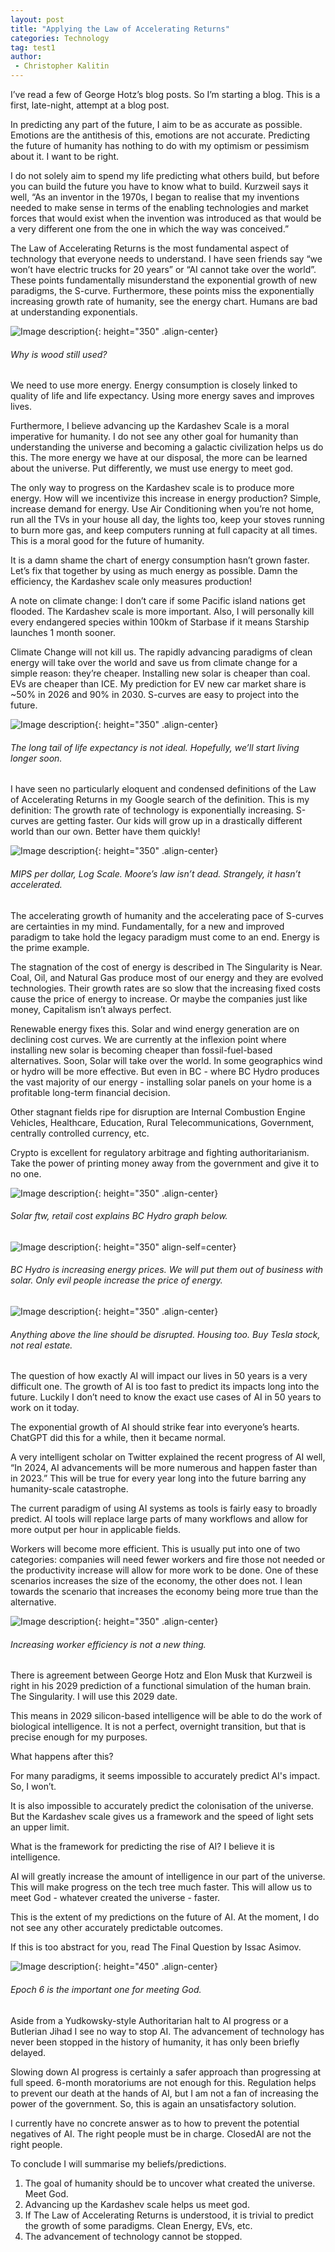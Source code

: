 ```yaml
---
layout: post
title: "Applying the Law of Accelerating Returns"
categories: Technology
tag: test1
author:
 - Christopher Kalitin
---
```

<head>
    <meta property="og:image" content="{{site.url}}/assets/images/image1.png">
</head>

I’ve read a few of George Hotz’s blog posts. So I’m starting a blog.
This is a first, late-night, attempt at a blog post.

In predicting any part of the future, I aim to be as accurate as possible. Emotions are the antithesis of this, emotions are not accurate. Predicting the future of humanity has nothing to do with my optimism or pessimism about it. I want to be right.

I do not solely aim to spend my life predicting what others build, but before you can build the future you have to know what to build. Kurzweil says it well, “As an inventor in the 1970s, I began to realise that my inventions needed to make sense in terms of the enabling technologies and market forces that would exist when the invention was introduced as that would be a very different one from the one in which the way was conceived.” 

The Law of Accelerating Returns is the most fundamental aspect of technology that everyone needs to understand. I have seen friends say “we won’t have electric trucks for 20 years” or “AI cannot take over the world”. These points fundamentally misunderstand the exponential growth of new paradigms, the S-curve. Furthermore, these points miss the exponentially increasing growth rate of humanity, see the energy chart. Humans are bad at understanding exponentials.

![Image description]({{site.url}}/assets/images/2023-09-22/image1.png){: height="350" .align-center}

###### Why is wood still used?

We need to use more energy. Energy consumption is closely linked to quality of life and life expectancy. Using more energy saves and improves lives.

Furthermore, I believe advancing up the Kardashev Scale is a moral imperative for humanity. I do not see any other goal for humanity than understanding the universe and becoming a galactic civilization helps us do this. The more energy we have at our disposal, the more can be learned about the universe. Put differently, we must use energy to meet god. 

The only way to progress on the Kardashev scale is to produce more energy. How will we incentivize this increase in energy production? Simple, increase demand for energy. Use Air Conditioning when you’re not home, run all the TVs in your house all day, the lights too, keep your stoves running to burn more gas, and keep computers running at full capacity at all times. This is a moral good for the future of humanity.

It is a damn shame the chart of energy consumption hasn’t grown faster. Let’s fix that together by using as much energy as possible. Damn the efficiency, the Kardashev scale only measures production!

A note on climate change: I don’t care if some Pacific island nations get flooded. The Kardashev scale is more important. Also, I will personally kill every endangered species within 100km of Starbase if it means Starship launches 1 month sooner.

Climate Change will not kill us. The rapidly advancing paradigms of clean energy will take over the world and save us from climate change for a simple reason: they’re cheaper. Installing new solar is cheaper than coal. EVs are cheaper than ICE. My prediction for EV new car market share is ~50% in 2026 and 90% in 2030. S-curves are easy to project into the future.

![Image description]({{site.url}}/assets/images/2023-09-22/image2.png){: height="350" .align-center}

###### The long tail of life expectancy is not ideal. Hopefully, we’ll start living longer soon.

I have seen no particularly eloquent and condensed definitions of the Law of Accelerating Returns in my Google search of the definition. This is my definition: The growth rate of technology is exponentially increasing. S-curves are getting faster. Our kids will grow up in a drastically different world than our own. Better have them quickly!

![Image description]({{site.url}}/assets/images/2023-09-22/image3.png){: height="350" .align-center}

###### MIPS per dollar, Log Scale. Moore’s law isn’t dead. Strangely, it hasn’t accelerated.

The accelerating growth of humanity and the accelerating pace of S-curves are certainties in my mind. Fundamentally, for a new and improved paradigm to take hold the legacy paradigm must come to an end. Energy is the prime example.

The stagnation of the cost of energy is described in The Singularity is Near. Coal, Oil, and Natural Gas produce most of our energy and they are evolved technologies. Their growth rates are so slow that the increasing fixed costs cause the price of energy to increase. Or maybe the companies just like money, Capitalism isn’t always perfect.

Renewable energy fixes this. Solar and wind energy generation are on declining cost curves. We are currently at the inflexion point where installing new solar is becoming cheaper than fossil-fuel-based alternatives. Soon, Solar will take over the world. In some geographics wind or hydro will be more effective. But even in BC - where BC Hydro produces the vast majority of our energy - installing solar panels on your home is a profitable long-term financial decision.

Other stagnant fields ripe for disruption are Internal Combustion Engine Vehicles, Healthcare, Education, Rural Telecommunications, Government, centrally controlled currency, etc. 

Crypto is excellent for regulatory arbitrage and fighting authoritarianism. Take the power of printing money away from the government and give it to no one.

![Image description]({{site.url}}/assets/images/2023-09-22/image4.png){: height="350" .align-center}

###### Solar ftw, retail cost explains BC Hydro graph below.

![Image description]({{site.url}}/assets/images/2023-09-22/image5.png){: height="350" align-self=center}

###### BC Hydro is increasing energy prices. We will put them out of business with solar. Only evil people increase the price of energy.

![Image description]({{site.url}}/assets/images/2023-09-22/image6.png){: height="350" .align-center}

###### Anything above the line should be disrupted. Housing too. Buy Tesla stock, not real estate.

The question of how exactly AI will impact our lives in 50 years is a very difficult one. The growth of AI is too fast to predict its impacts long into the future. Luckily I don’t need to know the exact use cases of AI in 50 years to work on it today.

The exponential growth of AI should strike fear into everyone’s hearts. ChatGPT did this for a while, then it became normal.

A very intelligent scholar on Twitter explained the recent progress of AI well, “In 2024, AI advancements will be more numerous and happen faster than in 2023.” This will be true for every year long into the future barring any humanity-scale catastrophe.

The current paradigm of using AI systems as tools is fairly easy to broadly predict. AI tools will replace large parts of many workflows and allow for more output per hour in applicable fields. 

Workers will become more efficient. This is usually put into one of two categories: companies will need fewer workers and fire those not needed or the productivity increase will allow for more work to be done. One of these scenarios increases the size of the economy, the other does not. I lean towards the scenario that increases the economy being more true than the alternative.

![Image description]({{site.url}}/assets/images/2023-09-22/image7.png){: height="350" .align-center}

###### Increasing worker efficiency is not a new thing.

There is agreement between George Hotz and Elon Musk that Kurzweil is right in his 2029 prediction of a functional simulation of the human brain. The Singularity. I will use this 2029 date.

This means in 2029 silicon-based intelligence will be able to do the work of biological intelligence. It is not a perfect, overnight transition, but that is precise enough for my purposes.

What happens after this?

For many paradigms, it seems impossible to accurately predict AI's impact. So, I won’t.

It is also impossible to accurately predict the colonisation of the universe. But the Kardashev scale gives us a framework and the speed of light sets an upper limit.

What is the framework for predicting the rise of AI? I believe it is intelligence.

AI will greatly increase the amount of intelligence in our part of the universe. This will make progress on the tech tree much faster. This will allow us to meet God - whatever created the universe - faster. 

This is the extent of my predictions on the future of AI. At the moment, I do not see any other accurately predictable outcomes.

If this is too abstract for you, read The Final Question by Issac Asimov. 

![Image description]({{site.url}}/assets/images/2023-09-22/image8.png){: height="450" .align-center}

###### Epoch 6 is the important one for meeting God.

Aside from a Yudkowsky-style Authoritarian halt to AI progress or a Butlerian Jihad I see no way to stop AI. The advancement of technology has never been stopped in the history of humanity, it has only been briefly delayed.

Slowing down AI progress is certainly a safer approach than progressing at full speed. 6-month moratoriums are not enough for this. Regulation helps to prevent our death at the hands of AI, but I am not a fan of increasing the power of the government. So, this is again an unsatisfactory solution.

I currently have no concrete answer as to how to prevent the potential negatives of AI. The right people must be in charge. ClosedAI are not the right people.

To conclude I will summarise my beliefs/predictions.

1. The goal of humanity should be to uncover what created the universe. Meet God.
2. Advancing up the Kardashev scale helps us meet god.
3. If The Law of Accelerating Returns is understood, it is trivial to predict the growth of some paradigms. Clean Energy, EVs, etc.
4. The advancement of technology cannot be stopped.